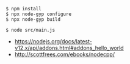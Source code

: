 ```
$ npm install
$ npx node-gyp configure
$ npx node-gyp build
```

```
$ node src/main.js
```

* https://nodejs.org/docs/latest-v12.x/api/addons.html#addons_hello_world
* http://scottfrees.com/ebooks/nodecpp/
